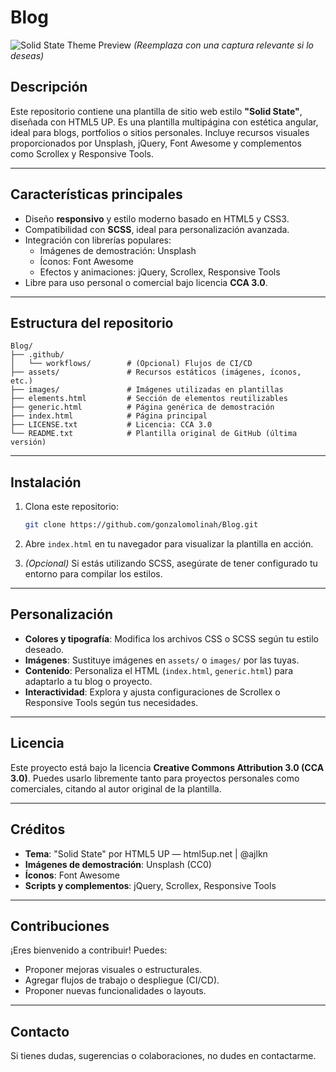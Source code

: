 # Blog

![Solid State Theme Preview](assets/preview.png) *(Reemplaza con una captura relevante si lo deseas)*

##  Descripción

Este repositorio contiene una plantilla de sitio web estilo **"Solid State"**, diseñada con HTML5 UP. Es una plantilla multipágina con estética angular, ideal para blogs, portfolios o sitios personales. Incluye recursos visuales proporcionados por Unsplash, jQuery, Font Awesome y complementos como Scrollex y Responsive Tools.

---

##  Características principales

- Diseño **responsivo** y estilo moderno basado en HTML5 y CSS3.
- Compatibilidad con **SCSS**, ideal para personalización avanzada.
- Integración con librerías populares:
  - Imágenes de demostración: Unsplash
  - Íconos: Font Awesome
  - Efectos y animaciones: jQuery, Scrollex, Responsive Tools
- Libre para uso personal o comercial bajo licencia **CCA 3.0**.

---

##  Estructura del repositorio

```
Blog/
├── .github/
│   └── workflows/        # (Opcional) Flujos de CI/CD
├── assets/               # Recursos estáticos (imágenes, íconos, etc.)
├── images/               # Imágenes utilizadas en plantillas
├── elements.html         # Sección de elementos reutilizables
├── generic.html          # Página genérica de demostración
├── index.html            # Página principal
├── LICENSE.txt           # Licencia: CCA 3.0
└── README.txt            # Plantilla original de GitHub (última versión)
```

---

##  Instalación

1. Clona este repositorio:
   ```bash
   git clone https://github.com/gonzalomolinah/Blog.git
   ```

2. Abre `index.html` en tu navegador para visualizar la plantilla en acción.

3. *(Opcional)* Si estás utilizando SCSS, asegúrate de tener configurado tu entorno para compilar los estilos.

---

##  Personalización

- **Colores y tipografía**: Modifica los archivos CSS o SCSS según tu estilo deseado.
- **Imágenes**: Sustituye imágenes en `assets/` o `images/` por las tuyas.
- **Contenido**: Personaliza el HTML (`index.html`, `generic.html`) para adaptarlo a tu blog o proyecto.
- **Interactividad**: Explora y ajusta configuraciones de Scrollex o Responsive Tools según tus necesidades.

---

##  Licencia

Este proyecto está bajo la licencia **Creative Commons Attribution 3.0 (CCA 3.0)**. Puedes usarlo libremente tanto para proyectos personales como comerciales, citando al autor original de la plantilla.

---

##  Créditos

- **Tema**: "Solid State" por HTML5 UP — html5up.net | @ajlkn  
- **Imágenes de demostración**: Unsplash (CC0)  
- **Íconos**: Font Awesome  
- **Scripts y complementos**: jQuery, Scrollex, Responsive Tools  

---

##  Contribuciones

¡Eres bienvenido a contribuir! Puedes:

- Proponer mejoras visuales o estructurales.
- Agregar flujos de trabajo o despliegue (CI/CD).
- Proponer nuevas funcionalidades o layouts.

---

##  Contacto

Si tienes dudas, sugerencias o colaboraciones, no dudes en contactarme.

